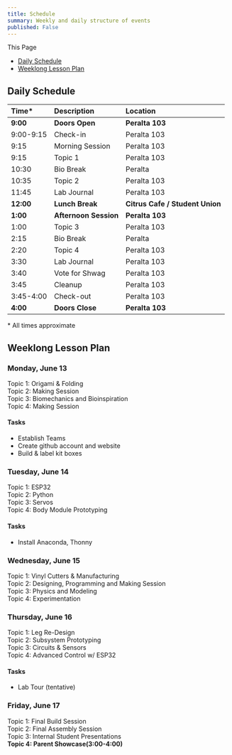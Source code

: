 ```yaml
---
title: Schedule
summary: Weekly and daily structure of events
published: False
---
```



This Page

* [Daily Schedule](#daily-schedule)
* [Weeklong Lesson Plan](#weeklong-lesson-plan)

## Daily Schedule

| Time*     | Description           | Location                        |
|:----------|:----------------------|:--------------------------------|
| **9:00**  | **Doors Open**        | **Peralta 103**                 |
| 9:00-9:15 | Check-in              | Peralta 103                     |
| 9:15      | Morning Session       | Peralta 103                     |
| 9:15      | Topic 1               | Peralta 103                     |
| 10:30     | Bio Break             | Peralta                         |
| 10:35     | Topic 2               | Peralta 103                     |
| 11:45     | Lab Journal           | Peralta 103                     |
| **12:00** | **Lunch Break**       | **Citrus Cafe / Student Union** |
| **1:00**  | **Afternoon Session** | **Peralta 103**                 |
| 1:00      | Topic 3               | Peralta 103                     |
| 2:15      | Bio Break             | Peralta                         |
| 2:20      | Topic 4               | Peralta 103                     |
| 3:30      | Lab Journal           | Peralta 103                     |
| 3:40      | Vote for Shwag        | Peralta 103                     |
| 3:45      | Cleanup               | Peralta 103                     |
| 3:45-4:00 | Check-out             | Peralta 103                     |
| **4:00**  | **Doors Close**       | **Peralta 103**                 |

\* All times approximate

## Weeklong Lesson Plan

### Monday, June 13

Topic 1: Origami & Folding  
Topic 2: Making Session  
Topic 3: Biomechanics and Bioinspiration  
Topic 4: Making Session

#### Tasks

* Establish Teams
* Create github account and website
* Build & label kit boxes

### Tuesday, June 14

Topic 1:  ESP32  
Topic 2:  Python  
Topic 3:  Servos  
Topic 4:  Body Module Prototyping  

#### Tasks

* Install Anaconda, Thonny

### Wednesday, June 15

Topic 1:  Vinyl Cutters & Manufacturing  
Topic 2:  Designing, Programming and Making Session  
Topic 3:  Physics and Modeling  
Topic 4:  Experimentation

### Thursday, June 16

Topic 1:  Leg Re-Design  
Topic 2:  Subsystem Prototyping  
Topic 3:  Circuits & Sensors   
Topic 4:  Advanced Control w/ ESP32

#### Tasks

* Lab Tour (tentative)

### Friday, June 17

Topic 1:  Final Build Session  
Topic 2:  Final Assembly Session  
Topic 3:  Internal Student Presentations  
**Topic 4:  Parent Showcase(3:00-4:00)**
